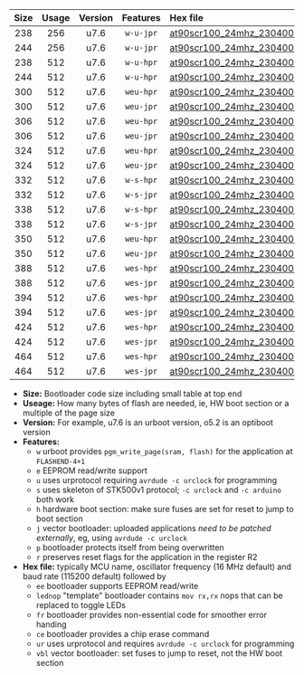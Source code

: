 |Size|Usage|Version|Features|Hex file|
|:-:|:-:|:-:|:-:|:--|
|238|256|u7.6|`w-u-jpr`|[at90scr100_24mhz_230400bps_ur_vbl.hex](https://raw.githubusercontent.com/stefanrueger/urboot/main/at90scr100_24mhz_230400bps_ur_vbl.hex)|
|244|256|u7.6|`w-u-jpr`|[at90scr100_24mhz_230400bps_lednop_ur_vbl.hex](https://raw.githubusercontent.com/stefanrueger/urboot/main/at90scr100_24mhz_230400bps_lednop_ur_vbl.hex)|
|238|512|u7.6|`w-u-hpr`|[at90scr100_24mhz_230400bps_ur.hex](https://raw.githubusercontent.com/stefanrueger/urboot/main/at90scr100_24mhz_230400bps_ur.hex)|
|244|512|u7.6|`w-u-hpr`|[at90scr100_24mhz_230400bps_lednop_ur.hex](https://raw.githubusercontent.com/stefanrueger/urboot/main/at90scr100_24mhz_230400bps_lednop_ur.hex)|
|300|512|u7.6|`weu-hpr`|[at90scr100_24mhz_230400bps_ee_ur.hex](https://raw.githubusercontent.com/stefanrueger/urboot/main/at90scr100_24mhz_230400bps_ee_ur.hex)|
|300|512|u7.6|`weu-jpr`|[at90scr100_24mhz_230400bps_ee_ur_vbl.hex](https://raw.githubusercontent.com/stefanrueger/urboot/main/at90scr100_24mhz_230400bps_ee_ur_vbl.hex)|
|306|512|u7.6|`weu-hpr`|[at90scr100_24mhz_230400bps_ee_lednop_ur.hex](https://raw.githubusercontent.com/stefanrueger/urboot/main/at90scr100_24mhz_230400bps_ee_lednop_ur.hex)|
|306|512|u7.6|`weu-jpr`|[at90scr100_24mhz_230400bps_ee_lednop_ur_vbl.hex](https://raw.githubusercontent.com/stefanrueger/urboot/main/at90scr100_24mhz_230400bps_ee_lednop_ur_vbl.hex)|
|324|512|u7.6|`weu-hpr`|[at90scr100_24mhz_230400bps_ee_lednop_fr_ur.hex](https://raw.githubusercontent.com/stefanrueger/urboot/main/at90scr100_24mhz_230400bps_ee_lednop_fr_ur.hex)|
|324|512|u7.6|`weu-jpr`|[at90scr100_24mhz_230400bps_ee_lednop_fr_ur_vbl.hex](https://raw.githubusercontent.com/stefanrueger/urboot/main/at90scr100_24mhz_230400bps_ee_lednop_fr_ur_vbl.hex)|
|332|512|u7.6|`w-s-hpr`|[at90scr100_24mhz_230400bps.hex](https://raw.githubusercontent.com/stefanrueger/urboot/main/at90scr100_24mhz_230400bps.hex)|
|332|512|u7.6|`w-s-jpr`|[at90scr100_24mhz_230400bps_vbl.hex](https://raw.githubusercontent.com/stefanrueger/urboot/main/at90scr100_24mhz_230400bps_vbl.hex)|
|338|512|u7.6|`w-s-hpr`|[at90scr100_24mhz_230400bps_lednop.hex](https://raw.githubusercontent.com/stefanrueger/urboot/main/at90scr100_24mhz_230400bps_lednop.hex)|
|338|512|u7.6|`w-s-jpr`|[at90scr100_24mhz_230400bps_lednop_vbl.hex](https://raw.githubusercontent.com/stefanrueger/urboot/main/at90scr100_24mhz_230400bps_lednop_vbl.hex)|
|350|512|u7.6|`weu-hpr`|[at90scr100_24mhz_230400bps_ee_lednop_fr_ce_ur.hex](https://raw.githubusercontent.com/stefanrueger/urboot/main/at90scr100_24mhz_230400bps_ee_lednop_fr_ce_ur.hex)|
|350|512|u7.6|`weu-jpr`|[at90scr100_24mhz_230400bps_ee_lednop_fr_ce_ur_vbl.hex](https://raw.githubusercontent.com/stefanrueger/urboot/main/at90scr100_24mhz_230400bps_ee_lednop_fr_ce_ur_vbl.hex)|
|388|512|u7.6|`wes-hpr`|[at90scr100_24mhz_230400bps_ee.hex](https://raw.githubusercontent.com/stefanrueger/urboot/main/at90scr100_24mhz_230400bps_ee.hex)|
|388|512|u7.6|`wes-jpr`|[at90scr100_24mhz_230400bps_ee_vbl.hex](https://raw.githubusercontent.com/stefanrueger/urboot/main/at90scr100_24mhz_230400bps_ee_vbl.hex)|
|394|512|u7.6|`wes-hpr`|[at90scr100_24mhz_230400bps_ee_lednop.hex](https://raw.githubusercontent.com/stefanrueger/urboot/main/at90scr100_24mhz_230400bps_ee_lednop.hex)|
|394|512|u7.6|`wes-jpr`|[at90scr100_24mhz_230400bps_ee_lednop_vbl.hex](https://raw.githubusercontent.com/stefanrueger/urboot/main/at90scr100_24mhz_230400bps_ee_lednop_vbl.hex)|
|424|512|u7.6|`wes-hpr`|[at90scr100_24mhz_230400bps_ee_lednop_fr.hex](https://raw.githubusercontent.com/stefanrueger/urboot/main/at90scr100_24mhz_230400bps_ee_lednop_fr.hex)|
|424|512|u7.6|`wes-jpr`|[at90scr100_24mhz_230400bps_ee_lednop_fr_vbl.hex](https://raw.githubusercontent.com/stefanrueger/urboot/main/at90scr100_24mhz_230400bps_ee_lednop_fr_vbl.hex)|
|464|512|u7.6|`wes-hpr`|[at90scr100_24mhz_230400bps_ee_lednop_fr_ce.hex](https://raw.githubusercontent.com/stefanrueger/urboot/main/at90scr100_24mhz_230400bps_ee_lednop_fr_ce.hex)|
|464|512|u7.6|`wes-jpr`|[at90scr100_24mhz_230400bps_ee_lednop_fr_ce_vbl.hex](https://raw.githubusercontent.com/stefanrueger/urboot/main/at90scr100_24mhz_230400bps_ee_lednop_fr_ce_vbl.hex)|

- **Size:** Bootloader code size including small table at top end
- **Useage:** How many bytes of flash are needed, ie, HW boot section or a multiple of the page size
- **Version:** For example, u7.6 is an urboot version, o5.2 is an optiboot version
- **Features:**
  + `w` urboot provides `pgm_write_page(sram, flash)` for the application at `FLASHEND-4+1`
  + `e` EEPROM read/write support
  + `u` uses urprotocol requiring `avrdude -c urclock` for programming
  + `s` uses skeleton of STK500v1 protocol; `-c urclock` and `-c arduino` both work
  + `h` hardware boot section: make sure fuses are set for reset to jump to boot section
  + `j` vector bootloader: uploaded applications *need to be patched externally*, eg, using `avrdude -c urclock`
  + `p` bootloader protects itself from being overwritten
  + `r` preserves reset flags for the application in the register R2
- **Hex file:** typically MCU name, oscillator frequency (16 MHz default) and baud rate (115200 default) followed by
  + `ee` bootloader supports EEPROM read/write
  + `lednop` "template" bootloader contains `mov rx,rx` nops that can be replaced to toggle LEDs
  + `fr` bootloader provides non-essential code for smoother error handing
  + `ce` bootloader provides a chip erase command
  + `ur` uses urprotocol and requires `avrdude -c urclock` for programming
  + `vbl` vector bootloader: set fuses to jump to reset, not the HW boot section
